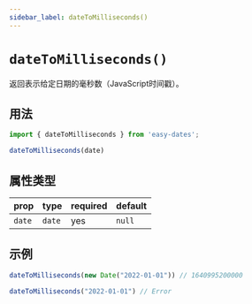 ```yaml
---
sidebar_label: dateToMilliseconds()
---
```


# `dateToMilliseconds()`

返回表示给定日期的毫秒数（JavaScript时间戳）。

## 用法

```javascript
import { dateToMilliseconds } from 'easy-dates';

dateToMilliseconds(date)
```

## 属性类型

| prop   | type   | required | default   |
|--------|--------|----------|-----------|
| `date` | `date` | yes      | `null`    |

## 示例

```javascript
dateToMilliseconds(new Date("2022-01-01")) // 1640995200000
```

```javascript
dateToMilliseconds("2022-01-01") // Error
```